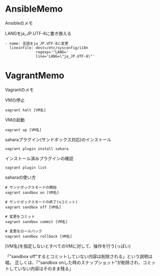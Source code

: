 AnsibleMemo
===========

Ansibleのメモ

LANGをja_JP.UTF-8に書き換える
```
- name: 言語をja_JP.UTF-8に変更
  lineinfile: dest=/etc/sysconfig/i18n
              regexp='^LANG='
              line='LANG=\"ja_JP.UTF-8\"'
```


VagrantMemo
===========

Vagrantのメモ

VMの停止
```
vagrant halt [VM名]
```

VMの起動
```
vagrant up [VM名]
```

saharaプラグイン(サンドボックス対応)のインストール
```
vagrant plugin install sahara
```

インストール済みプラグインの確認
```
vagrant plugin list
```

saharaの使い方
```
# サンドボックスモードの開始
vagrant sandbox on [VM名]

# サンドボックスモードの終了(≒コミット)
vagrant sandbox off [VM名]

# 変更をコミット
vagrant sandbox commit [VM名]

# 変更をロールバック
vagrant sandbox rollback [VM名]
```

[VM名]を指定しないとすべてのVMに対して、操作を行う(っぽい)

「"sandbox off"するとコミットしていない内容は削除される」という説明は嘘。
正しくは、「"sandbox onした時のスナップショット"が削除され、コミットしていない内容はそのまま残る」
